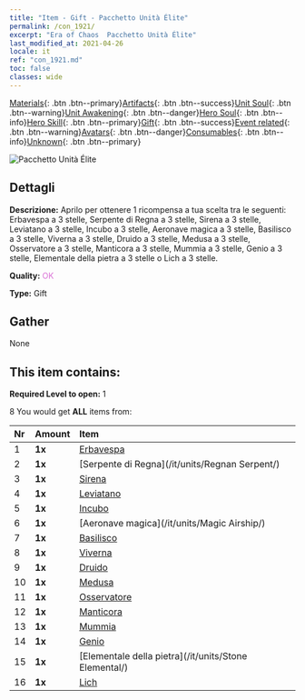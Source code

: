 ```yaml
---
title: "Item - Gift - Pacchetto Unità Élite"
permalink: /con_1921/
excerpt: "Era of Chaos  Pacchetto Unità Élite"
last_modified_at: 2021-04-26
locale: it
ref: "con_1921.md"
toc: false
classes: wide
---
```

 [Materials](/ItemsIT/){: .btn .btn--primary}[Artifacts](/ItemsIT/Artifacts/){: .btn .btn--success}[Unit Soul](/ItemsIT/UnitSoul/){: .btn .btn--warning}[Unit Awakening](/ItemsIT/UnitAwakening/){: .btn .btn--danger}[Hero Soul](/ItemsIT/HeroSoul/){: .btn .btn--info}[Hero Skill](/ItemsIT/HeroSkill/){: .btn .btn--primary}[Gift](/ItemsIT/Gift/){: .btn .btn--success}[Event related](/ItemsIT/Events/){: .btn .btn--warning}[Avatars](/ItemsIT/Avatars/){: .btn .btn--danger}[Consumables](/ItemsIT/Consumables/){: .btn .btn--info}[Unknown](/ItemsIT/Unknown/){: .btn .btn--primary}

 ![Pacchetto Unità Élite](/images/t/i_907054.png)

## Dettagli
 **Descrizione:** Aprilo per ottenere 1 ricompensa a tua scelta tra le seguenti: Erbavespa a 3 stelle, Serpente di Regna a 3 stelle, Sirena a 3 stelle, Leviatano a 3 stelle, Incubo a 3 stelle, Aeronave magica a 3 stelle, Basilisco a 3 stelle, Viverna a 3 stelle, Druido a 3 stelle, Medusa a 3 stelle, Osservatore a 3 stelle, Manticora a 3 stelle, Mummia a 3 stelle, Genio a 3 stelle, Elementale della pietra a 3 stelle o Lich a 3 stelle.

 **Quality:** <span style="color: #DA70D6">OK</span>

 **Type:** Gift

## Gather

  None

## This item contains:

 **Required Level to open:** 1

 8 You would get **ALL** items  from:

  | Nr | Amount |     Item    |
  |:---|:-------|:------------|
  | 1 |  **1x** | [Erbavespa](/it/units/Waspwort/) |  | 
  | 2 |  **1x** | [Serpente di Regna](/it/units/Regnan Serpent/) |  | 
  | 3 |  **1x** | [Sirena](/it/units/Mermaid/) |  | 
  | 4 |  **1x** | [Leviatano](/it/units/Revyaratan/) |  | 
  | 5 |  **1x** | [Incubo](/it/units/Nightmare/) |  | 
  | 6 |  **1x** | [Aeronave magica](/it/units/Magic Airship/) |  | 
  | 7 |  **1x** | [Basilisco](/it/units/Basilisk/) |  | 
  | 8 |  **1x** | [Viverna](/it/units/Wyvern/) |  | 
  | 9 |  **1x** | [Druido](/it/units/Druid/) |  | 
  | 10 |  **1x** | [Medusa](/it/units/Medusa/) |  | 
  | 11 |  **1x** | [Osservatore](/it/units/Beholder/) |  | 
  | 12 |  **1x** | [Manticora](/it/units/Manticore/) |  | 
  | 13 |  **1x** | [Mummia](/it/units/Mummy/) |  | 
  | 14 |  **1x** | [Genio](/it/units/Genie/) |  | 
  | 15 |  **1x** | [Elementale della pietra](/it/units/Stone Elemental/) |  | 
  | 16 |  **1x** | [Lich](/it/units/Lich/) |  | 
